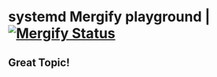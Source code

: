 # systemd Mergify playground | [![Mergify Status][mergify-status]][mergify]

[mergify]: https://mergify.io
[mergify-status]: https://img.shields.io/endpoint.svg?url=https://gh.mergify.io/badges/redhat-plumbers/systemd-mergify-playground&style=flat

## Great Topic!
